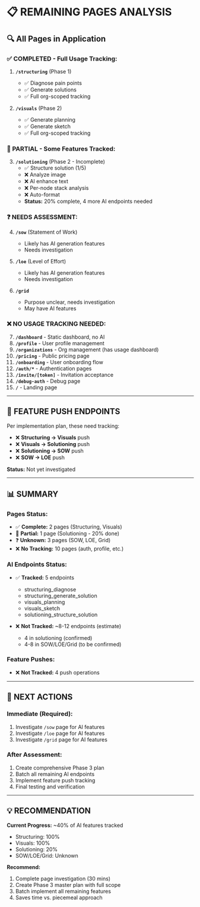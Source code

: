 # 📋 **REMAINING PAGES ANALYSIS**

## 🔍 **All Pages in Application**

### **✅ COMPLETED - Full Usage Tracking:**
1. **`/structuring`** (Phase 1)
   - ✅ Diagnose pain points
   - ✅ Generate solutions
   - ✅ Full org-scoped tracking

2. **`/visuals`** (Phase 2)
   - ✅ Generate planning
   - ✅ Generate sketch
   - ✅ Full org-scoped tracking

### **🔄 PARTIAL - Some Features Tracked:**
3. **`/solutioning`** (Phase 2 - Incomplete)
   - ✅ Structure solution (1/5)
   - ❌ Analyze image
   - ❌ AI enhance text
   - ❌ Per-node stack analysis
   - ❌ Auto-format
   - **Status:** 20% complete, 4 more AI endpoints needed

### **❓ NEEDS ASSESSMENT:**

4. **`/sow`** (Statement of Work)
   - Likely has AI generation features
   - Needs investigation

5. **`/loe`** (Level of Effort)
   - Likely has AI generation features
   - Needs investigation

6. **`/grid`**
   - Purpose unclear, needs investigation
   - May have AI features

### **❌ NO USAGE TRACKING NEEDED:**

7. **`/dashboard`** - Static dashboard, no AI
8. **`/profile`** - User profile management
9. **`/organizations`** - Org management (has usage dashboard)
10. **`/pricing`** - Public pricing page
11. **`/onboarding`** - User onboarding flow
12. **`/auth/*`** - Authentication pages
13. **`/invite/[token]`** - Invitation acceptance
14. **`/debug-auth`** - Debug page
15. **`/`** - Landing page

---

## 🎯 **FEATURE PUSH ENDPOINTS**

Per implementation plan, these need tracking:
- ❌ **Structuring → Visuals** push
- ❌ **Visuals → Solutioning** push
- ❌ **Solutioning → SOW** push
- ❌ **SOW → LOE** push

**Status:** Not yet investigated

---

## 📊 **SUMMARY**

### **Pages Status:**
- ✅ **Complete:** 2 pages (Structuring, Visuals)
- 🔄 **Partial:** 1 page (Solutioning - 20% done)
- ❓ **Unknown:** 3 pages (SOW, LOE, Grid)
- ❌ **No Tracking:** 10 pages (auth, profile, etc.)

### **AI Endpoints Status:**
- ✅ **Tracked:** 5 endpoints
  - structuring_diagnose
  - structuring_generate_solution
  - visuals_planning
  - visuals_sketch
  - solutioning_structure_solution

- ❌ **Not Tracked:** ~8-12 endpoints (estimate)
  - 4 in solutioning (confirmed)
  - 4-8 in SOW/LOE/Grid (to be confirmed)

### **Feature Pushes:**
- ❌ **Not Tracked:** 4 push operations

---

## 🚀 **NEXT ACTIONS**

### **Immediate (Required):**
1. Investigate `/sow` page for AI features
2. Investigate `/loe` page for AI features
3. Investigate `/grid` page for AI features

### **After Assessment:**
1. Create comprehensive Phase 3 plan
2. Batch all remaining AI endpoints
3. Implement feature push tracking
4. Final testing and verification

---

## 💡 **RECOMMENDATION**

**Current Progress:** ~40% of AI features tracked
- Structuring: 100%
- Visuals: 100%
- Solutioning: 20%
- SOW/LOE/Grid: Unknown

**Recommend:**
1. Complete page investigation (30 mins)
2. Create Phase 3 master plan with full scope
3. Batch implement all remaining features
4. Saves time vs. piecemeal approach
